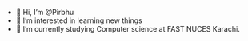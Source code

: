 - 👋 Hi, I’m @Pirbhu
- 👀 I’m interested in learning new things
- 🌱 I’m currently studying Computer science at FAST NUCES Karachi.
  

<!---
Pirbhu/Pirbhu is a ✨ special ✨ repository because its `README.md` (this file) appears on your GitHub profile.
You can click the Preview link to take a look at your changes.
--->
